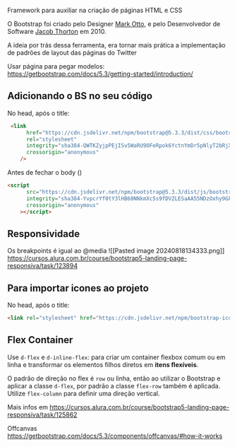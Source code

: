 Framework para auxiliar na criação de páginas HTML e CSS

O Bootstrap foi criado pelo Designer [Mark Otto](https://twitter.com/mdo), e pelo Desenvolvedor de Software [Jacob Thorton](https://twitter.com/fat) em 2010.

A ideia por trás dessa ferramenta, era tornar mais prática a implementação de padrões de layout das páginas do Twitter


Usar página para pegar modelos: https://getbootstrap.com/docs/5.3/getting-started/introduction/

## Adicionando o BS no seu código

No head, após o title:
```html
 <link
      href="https://cdn.jsdelivr.net/npm/bootstrap@5.3.3/dist/css/bootstrap.min.css"
      rel="stylesheet"
      integrity="sha384-QWTKZyjpPEjISv5WaRU9OFeRpok6YctnYmDr5pNlyT2bRjXh0JMhjY6hW+ALEwIH"
      crossorigin="anonymous"
    />
```

Antes de fechar o body (</body>)
```html
<script
      src="https://cdn.jsdelivr.net/npm/bootstrap@5.3.3/dist/js/bootstrap.bundle.min.js"
      integrity="sha384-YvpcrYf0tY3lHB60NNkmXc5s9fDVZLESaAA55NDzOxhy9GkcIdslK1eN7N6jIeHz"
      crossorigin="anonymous"
    ></script>
```

## Responsividade

Os breakpoints é igual ao @media
![[Pasted image 20240818134333.png]]
https://cursos.alura.com.br/course/bootstrap5-landing-page-responsiva/task/123894

## Para importar icones ao projeto

No head, após o title:
```html
<link rel="stylesheet" href="https://cdn.jsdelivr.net/npm/bootstrap-icons@1.11.3/font/bootstrap-icons.min.css">
```


## Flex Container

Use `d-flex` e `d-inline-flex`: para criar um container flexbox comum ou em linha e transformar os elementos filhos diretos em **itens flexíveis**.

O padrão de direção no flex é `row` ou linha, então ao utilizar o Bootstrap e aplicar a classe `d-flex`, por padrão a classe `flex-row` também é aplicada. Utilize `flex-column` para definir uma direção vertical.

Mais infos em https://cursos.alura.com.br/course/bootstrap5-landing-page-responsiva/task/125862


Offcanvas https://getbootstrap.com/docs/5.3/components/offcanvas/#how-it-works




